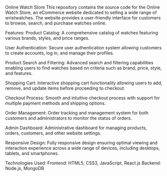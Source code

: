 Online Watch Store
This repository contains the source code for the Online Watch Store, an eCommerce website dedicated to selling a wide range of wristwatches. The website provides a user-friendly interface for customers to browse, search, and purchase watches online.

Features:
Product Catalog: A comprehensive catalog of watches featuring various brands, styles, and price ranges.

User Authentication: Secure user authentication system allowing customers to create accounts, log in, and manage their profiles.

Product Search and Filtering: Advanced search and filtering capabilities enabling users to find watches based on criteria such as brand, price, style, and features.

Shopping Cart: Interactive shopping cart functionality allowing users to add, remove, and update items before proceeding to checkout.

Checkout Process: Smooth and intuitive checkout process with support for multiple payment methods and shipping options.

Order Management: Order tracking and management system for both customers and administrators to monitor the status of orders.

Admin Dashboard: Administrative dashboard for managing products, orders, customers, and other website settings.

Responsive Design: Fully responsive design ensuring optimal viewing and interaction experience across a wide range of devices, including desktops, tablets, and smartphones.

Technologies Used:
Frontend: HTML5, CSS3, JavaScript, React.js
Backend: Node.js, MongoDB
